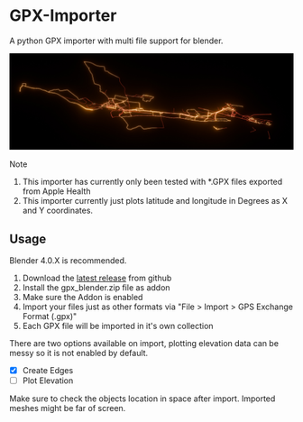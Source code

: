 # GPX-Importer
A python GPX importer with multi file support for blender.

![Large set of *.GPX rendered at once](_examples/preview.jpg)

> [!note]
> 1. This importer has currently only been tested with *.GPX files exported from Apple Health
> 2. This importer currently just plots latitude and longitude in Degrees as X and Y coordinates.



## Usage
Blender 4.0.X is recommended.
1. Download the [latest release](https://github.com/zuggamasta/GPX-Importer/releases/tag/v0.1.1-alpha) from github
2. Install the gpx_blender.zip file as addon
3. Make sure the Addon is enabled
4. Import your files just as other formats via "File > Import > GPS Exchange Format (.gpx)"
5. Each GPX file will be imported in it's own collection

There are two options available on import, plotting elevation data can be messy so it is not enabled by default.
- [x] Create Edges
- [ ] Plot Elevation

Make sure to check the objects location in space after import. Imported meshes might be far of screen.
